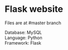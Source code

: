 # Flask website
Files are at #master
 branch

Database: MySQL  
Language: Python  
Framework: Flask  
